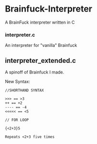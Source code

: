 # Brainfuck-Interpreter
A BrainFuck interpreter written in C

### interpreter.c
An interpreter for "vanilla" Brainfuck

## interpreter_extended.c
A spinoff of Brainfuck I made.

New Syntax:
```
//SHORTHAND SYNTAX 

>>> == >3
++ == +2
---- == -4
<<<<< == <5

// FOR LOOP

{<2+3}5

Repeats <2+3 five times 
```
